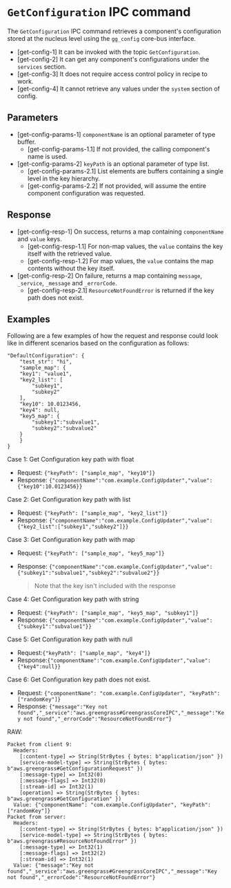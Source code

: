 # `GetConfiguration` IPC command

The `GetConfiguration` IPC command retrieves a component's configuration stored
at the nucleus level using the `gg_config` core-bus interface.

- [get-config-1] It can be invoked with the topic `GetConfiguration`.
- [get-config-2] It can get any component's configurations under the `services`
  section.
- [get-config-3] It does not require access control policy in recipe to work.
- [get-config-4] It cannot retrieve any values under the `system` section of
  config.

## Parameters

- [get-config-params-1] `componentName` is an optional parameter of type buffer.
  - [get-config-params-1.1] If not provided, the calling component's name is
    used.
- [get-config-params-2] `keyPath` is an optional parameter of type list.
  - [get-config-params-2.1] List elements are buffers containing a single level
    in the key hierarchy.
  - [get-config-params-2.2] If not provided, will assume the entire component
    configuration was requested.

## Response

- [get-config-resp-1] On success, returns a map containing `componentName` and
  `value` keys.
  - [get-config-resp-1.1] For non-map values, the `value` contains the key
    itself with the retrieved value.
  - [get-config-resp-1.2] For map values, the `value` contains the map contents
    without the key itself.
- [get-config-resp-2] On failure, returns a map containing `message`,
  `_service`, `_message` and `_errorCode`.
  - [get-config-resp-2.1] `ResourceNotFoundError` is returned if the key path
    does not exist.

## Examples

Following are a few examples of how the request and response could look like in
different scenarios based on the configuration as follows:

```
"DefaultConfiguration": {
    "test_str": "hi",
    "sample_map": {
    "key1": "value1",
    "key2_list": [
        "subkey1",
        "subkey2"
    ],
    "key10": 10.0123456,
    "key4": null,
    "key5_map": {
        "subkey1":"subvalue1",
        "subkey2":"subvalue2"
    }
    }
}
```

Case 1: Get Configuration key path with float

- Request: `{"keyPath": ["sample_map", "key10"]}`
- Response:
  `{"componentName":"com.example.ConfigUpdater","value":{"key10":10.0123456}}`

Case 2: Get Configuration key path with list

- Request: `{"keyPath": ["sample_map", "key2_list"]}`
- Response:
  `{"componentName":"com.example.ConfigUpdater","value":{"key2_list":["subkey1","subkey2"]}}`

Case 3: Get Configuration key path with map

- Request: `{"keyPath": ["sample_map", "key5_map"]}`
- Response:
  `{"componentName":"com.example.ConfigUpdater","value":{"subkey1":"subvalue1","subkey2":"subvalue2"}}`

  > Note that the key isn't included with the response

Case 4: Get Configuration key path with string

- Request: `{"keyPath": ["sample_map", "key5_map", "subkey1"]}`
- Response:
  `{"componentName":"com.example.ConfigUpdater","value":{"subkey1":"subvalue1"}}`

Case 5: Get Configuration key path with null

- Request:`{"keyPath": ["sample_map", "key4"]}`
- Response:`{"componentName":"com.example.ConfigUpdater","value":{"key4":null}}`

Case 6: Get Configuration key path does not exist.

- Request:
  `{"componentName": "com.example.ConfigUpdater", "keyPath": ["randomKey"]}`
- Response:
  `{"message":"Key not found","_service":"aws.greengrass#GreengrassCoreIPC","_message":"Key not found","_errorCode":"ResourceNotFoundError"}`

RAW:

```shell
Packet from client 9:
  Headers:
    [:content-type] => String(StrBytes { bytes: b"application/json" })
    [service-model-type] => String(StrBytes { bytes: b"aws.greengrass#GetConfigurationRequest" })
    [:message-type] => Int32(0)
    [:message-flags] => Int32(0)
    [:stream-id] => Int32(1)
    [operation] => String(StrBytes { bytes: b"aws.greengrass#GetConfiguration" })
  Value: {"componentName": "com.example.ConfigUpdater", "keyPath": ["randomKey"]}
Packet from server:
  Headers:
    [:content-type] => String(StrBytes { bytes: b"application/json" })
    [service-model-type] => String(StrBytes { bytes: b"aws.greengrass#ResourceNotFoundError" })
    [:message-type] => Int32(1)
    [:message-flags] => Int32(2)
    [:stream-id] => Int32(1)
  Value: {"message":"Key not found","_service":"aws.greengrass#GreengrassCoreIPC","_message":"Key not found","_errorCode":"ResourceNotFoundError"}
```
